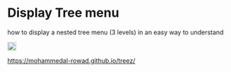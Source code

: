 # Display Tree menu

how to display a nested tree menu (3 levels) in an easy way to understand


<p>
    <img width="20" height="20" src="https://emojis.slackmojis.com/emojis/images/1517898183/3499/hidethepain.png?1517898183" />
</p>

https://mohammedal-rowad.github.io/treez/
